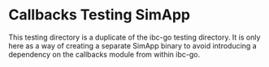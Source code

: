 # Callbacks Testing SimApp

This testing directory is a duplicate of the ibc-go testing directory.
It is only here as a way of creating a separate SimApp binary to avoid introducing a dependency on the callbacks
module from within ibc-go.
